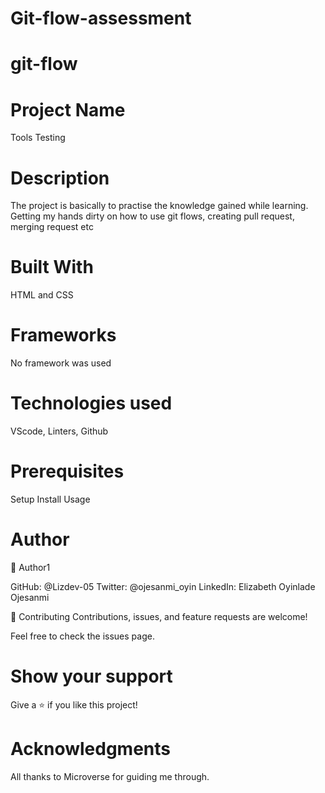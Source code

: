 # Git-flow-assessment

# git-flow
# Project Name
 Tools Testing

# Description
The project is basically to practise the knowledge gained while learning. Getting my hands dirty on how to use git flows, creating pull request, merging request etc

# Built With
HTML and CSS
# Frameworks
No framework was used
# Technologies used
VScode, Linters, Github

# Prerequisites
Setup
Install
Usage

# Author
👤 Author1

GitHub: @Lizdev-05
Twitter: @ojesanmi_oyin
LinkedIn: Elizabeth Oyinlade Ojesanmi

🤝 Contributing
Contributions, issues, and feature requests are welcome!

Feel free to check the issues page.

# Show your support
Give a ⭐️ if you like this project!

# Acknowledgments
All thanks to Microverse for guiding me through.

